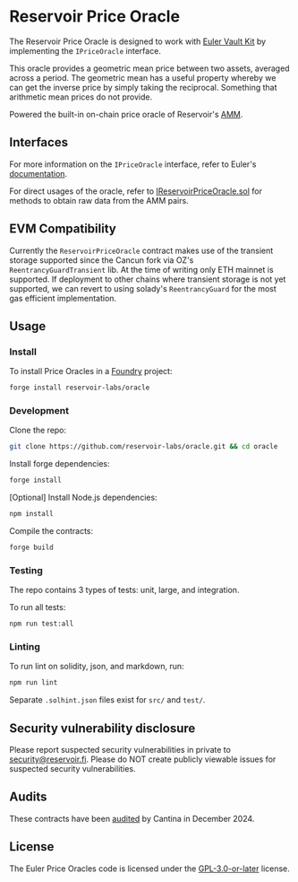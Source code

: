 # Reservoir Price Oracle

The Reservoir Price Oracle is designed to work with
[Euler Vault Kit](https://github.com/euler-xyz/euler-vault-kit) by implementing
the `IPriceOracle` interface.

This oracle provides a geometric mean price between two assets, averaged across
a period. The geometric mean has a useful property whereby we can get the
inverse price by simply taking the reciprocal. Something that arithmetic mean
prices do not provide.

Powered the built-in on-chain price oracle of Reservoir's [AMM](https://github.com/reservoir-labs/amm-core).

## Interfaces

For more information on the `IPriceOracle` interface, refer to Euler's [documentation](https://github.com/euler-xyz/euler-price-oracle?tab=readme-ov-file#ipriceoracle).

For direct usages of the oracle, refer to
[IReservoirPriceOracle.sol](src/interfaces/IReservoirPriceOracle.sol) for
methods to obtain raw data from the AMM pairs.

## EVM Compatibility

Currently the `ReservoirPriceOracle` contract makes use of the transient storage
supported since the Cancun fork via OZ's `ReentrancyGuardTransient` lib.
At the time of writing only ETH mainnet is supported.
If deployment to other chains where transient storage is not yet supported,
we can revert to using solady's `ReentrancyGuard` for the most gas efficient
implementation.

## Usage

### Install

To install Price Oracles in a [Foundry](https://github.com/foundry-rs/foundry) project:

```sh
forge install reservoir-labs/oracle
```

### Development

Clone the repo:

```sh
git clone https://github.com/reservoir-labs/oracle.git && cd oracle
```

Install forge dependencies:

```sh
forge install
```

[Optional] Install Node.js dependencies:

```sh
npm install
```

Compile the contracts:

```sh
forge build
```

### Testing

The repo contains 3 types of tests: unit, large, and integration.

To run all tests:

```sh
npm run test:all
```

### Linting

To run lint on solidity, json, and markdown, run:

```sh
npm run lint
```

Separate `.solhint.json` files exist for `src/` and `test/`.

## Security vulnerability disclosure

Please report suspected security vulnerabilities in private to
[security@reservoir.fi](security@reservoir.fi). Please do NOT create publicly
viewable issues for suspected security vulnerabilities.

## Audits

These contracts have been [audited](audits/) by Cantina in December 2024.

## License

The Euler Price Oracles code is licensed under the [GPL-3.0-or-later](LICENSE) license.

